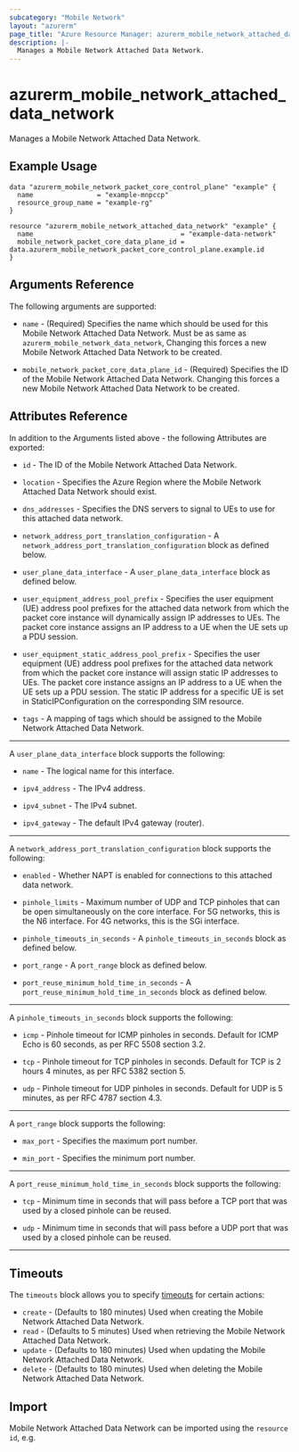 ```yaml
---
subcategory: "Mobile Network"
layout: "azurerm"
page_title: "Azure Resource Manager: azurerm_mobile_network_attached_data_network"
description: |-
  Manages a Mobile Network Attached Data Network.
---
```


# azurerm_mobile_network_attached_data_network

Manages a Mobile Network Attached Data Network.

## Example Usage

```hcl
data "azurerm_mobile_network_packet_core_control_plane" "example" {
  name                = "example-mnpccp"
  resource_group_name = "example-rg"
}

resource "azurerm_mobile_network_attached_data_network" "example" {
  name                                     = "example-data-network"
  mobile_network_packet_core_data_plane_id = data.azurerm_mobile_network_packet_core_control_plane.example.id
}
```

## Arguments Reference

The following arguments are supported:

* `name` - (Required) Specifies the name which should be used for this Mobile Network Attached Data Network. Must be as same as `azurerm_mobile_network_data_network`, Changing this forces a new Mobile Network Attached Data Network to be created.

* `mobile_network_packet_core_data_plane_id` - (Required) Specifies the ID of the Mobile Network Attached Data Network. Changing this forces a new Mobile Network Attached Data Network to be created.

## Attributes Reference

In addition to the Arguments listed above - the following Attributes are exported:

* `id` - The ID of the Mobile Network Attached Data Network.

* `location` - Specifies the Azure Region where the Mobile Network Attached Data Network should exist. 

* `dns_addresses` - Specifies the DNS servers to signal to UEs to use for this attached data network.

* `network_address_port_translation_configuration` - A `network_address_port_translation_configuration` block as defined below.

* `user_plane_data_interface` - A `user_plane_data_interface` block as defined below.

* `user_equipment_address_pool_prefix` - Specifies the user equipment (UE) address pool prefixes for the attached data network from which the packet core instance will dynamically assign IP addresses to UEs. The packet core instance assigns an IP address to a UE when the UE sets up a PDU session.

* `user_equipment_static_address_pool_prefix` - Specifies the user equipment (UE) address pool prefixes for the attached data network from which the packet core instance will assign static IP addresses to UEs. The packet core instance assigns an IP address to a UE when the UE sets up a PDU session. The static IP address for a specific UE is set in StaticIPConfiguration on the corresponding SIM resource.

* `tags` - A mapping of tags which should be assigned to the Mobile Network Attached Data Network.

---

A `user_plane_data_interface` block supports the following:

* `name` - The logical name for this interface.

* `ipv4_address` - The IPv4 address.

* `ipv4_subnet` - The IPv4 subnet.

* `ipv4_gateway` - The default IPv4 gateway (router).

---

A `network_address_port_translation_configuration` block supports the following:

* `enabled` - Whether NAPT is enabled for connections to this attached data network.

* `pinhole_limits` - Maximum number of UDP and TCP pinholes that can be open simultaneously on the core interface. For 5G networks, this is the N6 interface. For 4G networks, this is the SGi interface.

* `pinhole_timeouts_in_seconds` - A `pinhole_timeouts_in_seconds` block as defined below.

* `port_range` - A `port_range` block as defined below.

* `port_reuse_minimum_hold_time_in_seconds` - A `port_reuse_minimum_hold_time_in_seconds` block as defined below.

---

A `pinhole_timeouts_in_seconds` block supports the following:

* `icmp` - Pinhole timeout for ICMP pinholes in seconds. Default for ICMP Echo is 60 seconds, as per RFC 5508 section 3.2.

* `tcp` - Pinhole timeout for TCP pinholes in seconds. Default for TCP is 2 hours 4 minutes, as per RFC 5382 section 5.

* `udp` - Pinhole timeout for UDP pinholes in seconds. Default for UDP is 5 minutes, as per RFC 4787 section 4.3.

---

A `port_range` block supports the following:

* `max_port` - Specifies the maximum port number.

* `min_port` - Specifies the minimum port number.

---

A `port_reuse_minimum_hold_time_in_seconds` block supports the following:

* `tcp` - Minimum time in seconds that will pass before a TCP port that was used by a closed pinhole can be reused.

* `udp` - Minimum time in seconds that will pass before a UDP port that was used by a closed pinhole can be reused.

---

## Timeouts

The `timeouts` block allows you to specify [timeouts](https://www.terraform.io/docs/configuration/resources.html#timeouts) for certain actions:

* `create` - (Defaults to 180 minutes) Used when creating the Mobile Network Attached Data Network.
* `read` - (Defaults to 5 minutes) Used when retrieving the Mobile Network Attached Data Network.
* `update` - (Defaults to 180 minutes) Used when updating the Mobile Network Attached Data Network.
* `delete` - (Defaults to 180 minutes) Used when deleting the Mobile Network Attached Data Network.

## Import

Mobile Network Attached Data Network can be imported using the `resource id`, e.g.
